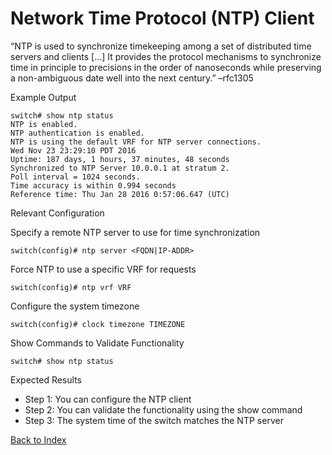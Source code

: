 # Network Time Protocol (NTP) Client 


“NTP is used to synchronize timekeeping among a set of distributed time servers and clients [...] It provides the protocol mechanisms to synchronize time in principle to precisions in the order of nanoseconds while preserving a non-ambiguous date well into the next century.” –rfc1305 

Example Output 

```
switch# show ntp status
NTP is enabled.
NTP authentication is enabled.
NTP is using the default VRF for NTP server connections.
Wed Nov 23 23:29:10 PDT 2016
Uptime: 187 days, 1 hours, 37 minutes, 48 seconds
Synchronized to NTP Server 10.0.0.1 at stratum 2.
Poll interval = 1024 seconds.
Time accuracy is within 0.994 seconds
Reference time: Thu Jan 28 2016 0:57:06.647 (UTC)
```

Relevant Configuration 

Specify a remote NTP server to use for time synchronization 

```
switch(config)# ntp server <FQDN|IP-ADDR>
```

Force NTP to use a specific VRF for requests 

```
switch(config)# ntp vrf VRF
```

Configure the system timezone 

```
switch(config)# clock timezone TIMEZONE
```

Show Commands to Validate Functionality 

```
switch# show ntp status
```

Expected Results 

* Step 1: You can configure the NTP client
* Step 2: You can validate the functionality using the show command 
* Step 3: The system time of the switch matches the NTP server


[Back to Index](#index)

